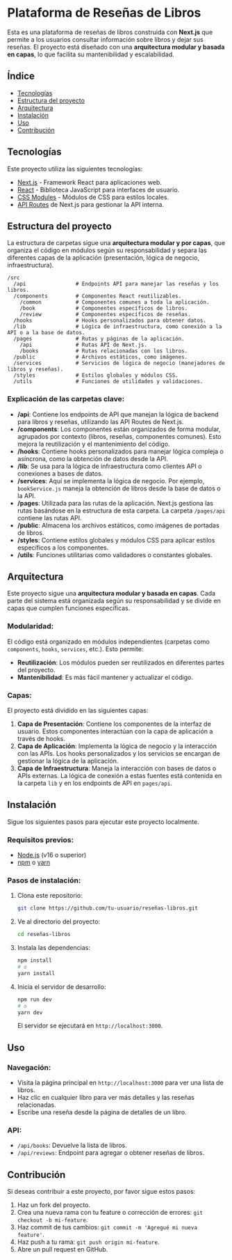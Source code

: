# **Plataforma de Reseñas de Libros**

Esta es una plataforma de reseñas de libros construida con **Next.js** que permite a los usuarios consultar información sobre libros y dejar sus reseñas. El proyecto está diseñado con una **arquitectura modular y basada en capas**, lo que facilita su mantenibilidad y escalabilidad.

## **Índice**
- [Tecnologías](#tecnologías)
- [Estructura del proyecto](#estructura-del-proyecto)
- [Arquitectura](#arquitectura)
- [Instalación](#instalación)
- [Uso](#uso)
- [Contribución](#contribución)

## **Tecnologías**
Este proyecto utiliza las siguientes tecnologías:
- [Next.js](https://nextjs.org/) - Framework React para aplicaciones web.
- [React](https://reactjs.org/) - Biblioteca JavaScript para interfaces de usuario.
- [CSS Modules](https://github.com/css-modules/css-modules) - Módulos de CSS para estilos locales.
- [API Routes](https://nextjs.org/docs/api-routes/introduction) de Next.js para gestionar la API interna.

## **Estructura del proyecto**

La estructura de carpetas sigue una **arquitectura modular y por capas**, que organiza el código en módulos según su responsabilidad y separa las diferentes capas de la aplicación (presentación, lógica de negocio, infraestructura). 

```
/src
  /api                # Endpoints API para manejar las reseñas y los libros.
  /components         # Componentes React reutilizables.
    /common           # Componentes comunes a toda la aplicación.
    /book             # Componentes específicos de libros.
    /review           # Componentes específicos de reseñas.
  /hooks              # Hooks personalizados para obtener datos.
  /lib                # Lógica de infraestructura, como conexión a la API o a la base de datos.
  /pages              # Rutas y páginas de la aplicación.
    /api              # Rutas API de Next.js.
    /books            # Rutas relacionadas con los libros.
  /public             # Archivos estáticos, como imágenes.
  /services           # Servicios de lógica de negocio (manejadores de libros y reseñas).
  /styles             # Estilos globales y módulos CSS.
  /utils              # Funciones de utilidades y validaciones.
```

### **Explicación de las carpetas clave**:

- **/api**: Contiene los endpoints de API que manejan la lógica de backend para libros y reseñas, utilizando las API Routes de Next.js.
- **/components**: Los componentes están organizados de forma modular, agrupados por contexto (libros, reseñas, componentes comunes). Esto mejora la reutilización y el mantenimiento del código.
- **/hooks**: Contiene hooks personalizados para manejar lógica compleja o asíncrona, como la obtención de datos desde la API.
- **/lib**: Se usa para la lógica de infraestructura como clientes API o conexiones a bases de datos.
- **/services**: Aquí se implementa la lógica de negocio. Por ejemplo, `bookService.js` maneja la obtención de libros desde la base de datos o la API.
- **/pages**: Utilizada para las rutas de la aplicación. Next.js gestiona las rutas basándose en la estructura de esta carpeta. La carpeta `/pages/api` contiene las rutas API.
- **/public**: Almacena los archivos estáticos, como imágenes de portadas de libros.
- **/styles**: Contiene estilos globales y módulos CSS para aplicar estilos específicos a los componentes.
- **/utils**: Funciones utilitarias como validadores o constantes globales.

## **Arquitectura**
Este proyecto sigue una **arquitectura modular y basada en capas**. Cada parte del sistema está organizada según su responsabilidad y se divide en capas que cumplen funciones específicas.

### **Modularidad**:
El código está organizado en módulos independientes (carpetas como `components`, `hooks`, `services`, etc.). Esto permite:
- **Reutilización**: Los módulos pueden ser reutilizados en diferentes partes del proyecto.
- **Mantenibilidad**: Es más fácil mantener y actualizar el código.

### **Capas**:
El proyecto está dividido en las siguientes capas:
1. **Capa de Presentación**: Contiene los componentes de la interfaz de usuario. Estos componentes interactúan con la capa de aplicación a través de hooks.
2. **Capa de Aplicación**: Implementa la lógica de negocio y la interacción con las APIs. Los hooks personalizados y los servicios se encargan de gestionar la lógica de la aplicación.
3. **Capa de Infraestructura**: Maneja la interacción con bases de datos o APIs externas. La lógica de conexión a estas fuentes está contenida en la carpeta `lib` y en los endpoints de API en `pages/api`.

## **Instalación**

Sigue los siguientes pasos para ejecutar este proyecto localmente.

### **Requisitos previos**:
- [Node.js](https://nodejs.org/en/) (v16 o superior)
- [npm](https://www.npmjs.com/) o [yarn](https://yarnpkg.com/)

### **Pasos de instalación**:

1. Clona este repositorio:

   ```bash
   git clone https://github.com/tu-usuario/reseñas-libros.git
   ```

2. Ve al directorio del proyecto:

   ```bash
   cd reseñas-libros
   ```

3. Instala las dependencias:

   ```bash
   npm install
   # o
   yarn install
   ```

4. Inicia el servidor de desarrollo:

   ```bash
   npm run dev
   # o
   yarn dev
   ```

   El servidor se ejecutará en `http://localhost:3000`.

## **Uso**

### **Navegación**:
- Visita la página principal en `http://localhost:3000` para ver una lista de libros.
- Haz clic en cualquier libro para ver más detalles y las reseñas relacionadas.
- Escribe una reseña desde la página de detalles de un libro.

### **API**:
- `/api/books`: Devuelve la lista de libros.
- `/api/reviews`: Endpoint para agregar o obtener reseñas de libros.

## **Contribución**

Si deseas contribuir a este proyecto, por favor sigue estos pasos:

1. Haz un fork del proyecto.
2. Crea una nueva rama con tu feature o corrección de errores: `git checkout -b mi-feature`.
3. Haz commit de tus cambios: `git commit -m 'Agregué mi nueva feature'`.
4. Haz push a tu rama: `git push origin mi-feature`.
5. Abre un pull request en GitHub.
